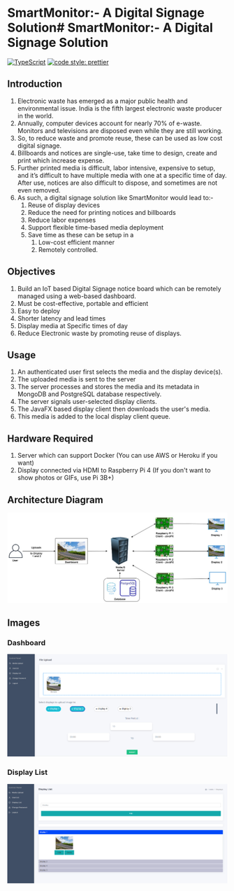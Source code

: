 # SmartMonitor:- A Digital Signage Solution# SmartMonitor:- A Digital Signage Solution

[![TypeScript](https://img.shields.io/badge/%3C%2F%3E-TypeScript-%230074c1.svg)](http://www.typescriptlang.org/) [![code style: prettier](https://img.shields.io/badge/code_style-prettier-ff69b4.svg?style=flat-square)](https://github.com/prettier/prettier) 

## Introduction

1. Electronic waste has emerged as a major public health and environmental issue. India is the fifth largest electronic waste producer in the world.
2. Annually, computer devices account for nearly 70% of e-waste. Monitors and televisions are disposed even while they are still working.
3. So, to reduce waste and promote reuse, these can be used as low cost digital signage.
4. Billboards and notices are single-use, take time to design, create and print which increase expense. 
5. Further printed media is difficult, labor intensive, expensive to setup, and it’s difficult to have multiple media with one at a specific time of day. After use, notices are also difficult to dispose, and sometimes are not even removed.
5. As such, a digital signage solution like SmartMonitor would lead to:-
 	1.  Reuse of display devices
 	2.  Reduce the need for printing notices and billboards
 	3.  Reduce labor expenses 
 	4.  Support flexible time-based media deployment 
 	5.  Save time as these can be setup in a 
 		1. Low-cost efficient manner
 		2. Remotely controlled.

## Objectives

1. Build an IoT based Digital Signage notice board which can be remotely managed using a web-based dashboard.
2. Must be cost-effective, portable and efficient
3. Easy to deploy
4. Shorter latency and lead times
5. Display media at Specific times of day
6. Reduce Electronic waste by promoting reuse of displays.

## Usage
1. An authenticated user first selects the media and the display device(s).
2. The uploaded media is sent to the server
3. The server processes and stores the media and its metadata in MongoDB and PostgreSQL database respectively.
4. The server signals user-selected display clients.
5. The JavaFX based display client then downloads the user's media.
6. This media is added to the local display client queue.

## Hardware Required
1. Server which can support Docker (You can use AWS or Heroku if you want)
2. Display connected via HDMI to Raspberry Pi 4 (If you don't want to show photos or GIFs, use Pi 3B+)

## Architecture Diagram

![Architecture Diagram](/docs/Smart%20Monitor%20Architecture.jpeg)

## Images

### Dashboard

![Dashboard](/docs/Screenshot%20Display.png)

### Display List

![Displays](/docs/Screenshot%20Display%202.png)

